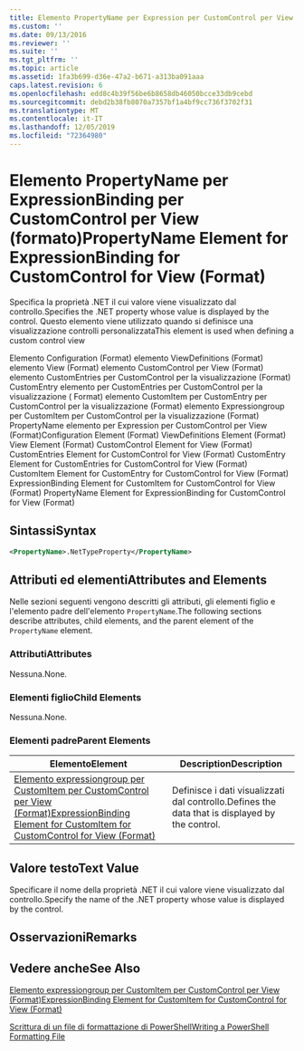 ```yaml
---
title: Elemento PropertyName per Expression per CustomControl per View (Format) | Microsoft Docs
ms.custom: ''
ms.date: 09/13/2016
ms.reviewer: ''
ms.suite: ''
ms.tgt_pltfrm: ''
ms.topic: article
ms.assetid: 1fa3b699-d36e-47a2-b671-a313ba091aaa
caps.latest.revision: 6
ms.openlocfilehash: edd8c4b39f56be6b8658db46050bcce33db9cebd
ms.sourcegitcommit: debd2b38fb8070a7357bf1a4bf9cc736f3702f31
ms.translationtype: MT
ms.contentlocale: it-IT
ms.lasthandoff: 12/05/2019
ms.locfileid: "72364980"
---
```

# <a name="propertyname-element-for-expressionbinding-for-customcontrol-for-view-format"></a><span data-ttu-id="a4ed5-102">Elemento PropertyName per ExpressionBinding per CustomControl per View (formato)</span><span class="sxs-lookup"><span data-stu-id="a4ed5-102">PropertyName Element for ExpressionBinding for CustomControl for View (Format)</span></span>

<span data-ttu-id="a4ed5-103">Specifica la proprietà .NET il cui valore viene visualizzato dal controllo.</span><span class="sxs-lookup"><span data-stu-id="a4ed5-103">Specifies the .NET property whose value is displayed by the control.</span></span> <span data-ttu-id="a4ed5-104">Questo elemento viene utilizzato quando si definisce una visualizzazione controlli personalizzata</span><span class="sxs-lookup"><span data-stu-id="a4ed5-104">This element is used when defining a custom control view</span></span>

<span data-ttu-id="a4ed5-105">Elemento Configuration (Format) elemento ViewDefinitions (Format) elemento View (Format) elemento CustomControl per View (Format) elemento CustomEntries per CustomControl per la visualizzazione (Format) CustomEntry elemento per CustomEntries per CustomControl per la visualizzazione ( Format) elemento CustomItem per CustomEntry per CustomControl per la visualizzazione (Format) elemento Expressiongroup per CustomItem per CustomControl per la visualizzazione (Format) PropertyName elemento per Expression per CustomControl per View (Format)</span><span class="sxs-lookup"><span data-stu-id="a4ed5-105">Configuration Element (Format) ViewDefinitions Element (Format) View Element (Format) CustomControl Element for View (Format) CustomEntries Element for CustomControl for View (Format) CustomEntry Element for CustomEntries for CustomControl for View (Format) CustomItem Element for CustomEntry for CustomControl for View (Format) ExpressionBinding Element for CustomItem for CustomControl for View (Format) PropertyName Element for ExpressionBinding for CustomControl for View (Format)</span></span>

## <a name="syntax"></a><span data-ttu-id="a4ed5-106">Sintassi</span><span class="sxs-lookup"><span data-stu-id="a4ed5-106">Syntax</span></span>

```xml
<PropertyName>.NetTypeProperty</PropertyName>
```

## <a name="attributes-and-elements"></a><span data-ttu-id="a4ed5-107">Attributi ed elementi</span><span class="sxs-lookup"><span data-stu-id="a4ed5-107">Attributes and Elements</span></span>

<span data-ttu-id="a4ed5-108">Nelle sezioni seguenti vengono descritti gli attributi, gli elementi figlio e l'elemento padre dell'elemento `PropertyName`.</span><span class="sxs-lookup"><span data-stu-id="a4ed5-108">The following sections describe attributes, child elements, and the parent element of the `PropertyName` element.</span></span>

### <a name="attributes"></a><span data-ttu-id="a4ed5-109">Attributi</span><span class="sxs-lookup"><span data-stu-id="a4ed5-109">Attributes</span></span>

<span data-ttu-id="a4ed5-110">Nessuna.</span><span class="sxs-lookup"><span data-stu-id="a4ed5-110">None.</span></span>

### <a name="child-elements"></a><span data-ttu-id="a4ed5-111">Elementi figlio</span><span class="sxs-lookup"><span data-stu-id="a4ed5-111">Child Elements</span></span>

<span data-ttu-id="a4ed5-112">Nessuna.</span><span class="sxs-lookup"><span data-stu-id="a4ed5-112">None.</span></span>

### <a name="parent-elements"></a><span data-ttu-id="a4ed5-113">Elementi padre</span><span class="sxs-lookup"><span data-stu-id="a4ed5-113">Parent Elements</span></span>

|<span data-ttu-id="a4ed5-114">Elemento</span><span class="sxs-lookup"><span data-stu-id="a4ed5-114">Element</span></span>|<span data-ttu-id="a4ed5-115">Description</span><span class="sxs-lookup"><span data-stu-id="a4ed5-115">Description</span></span>|
|-------------|-----------------|
|[<span data-ttu-id="a4ed5-116">Elemento expressiongroup per CustomItem per CustomControl per View (Format)</span><span class="sxs-lookup"><span data-stu-id="a4ed5-116">ExpressionBinding Element for CustomItem for CustomControl for View (Format)</span></span>](./expressionbinding-element-for-customitem-for-customcontrol-for-view-format.md)|<span data-ttu-id="a4ed5-117">Definisce i dati visualizzati dal controllo.</span><span class="sxs-lookup"><span data-stu-id="a4ed5-117">Defines the data that is displayed by the control.</span></span>|

## <a name="text-value"></a><span data-ttu-id="a4ed5-118">Valore testo</span><span class="sxs-lookup"><span data-stu-id="a4ed5-118">Text Value</span></span>

<span data-ttu-id="a4ed5-119">Specificare il nome della proprietà .NET il cui valore viene visualizzato dal controllo.</span><span class="sxs-lookup"><span data-stu-id="a4ed5-119">Specify the name of the .NET property whose value is displayed by the control.</span></span>

## <a name="remarks"></a><span data-ttu-id="a4ed5-120">Osservazioni</span><span class="sxs-lookup"><span data-stu-id="a4ed5-120">Remarks</span></span>

## <a name="see-also"></a><span data-ttu-id="a4ed5-121">Vedere anche</span><span class="sxs-lookup"><span data-stu-id="a4ed5-121">See Also</span></span>

[<span data-ttu-id="a4ed5-122">Elemento expressiongroup per CustomItem per CustomControl per View (Format)</span><span class="sxs-lookup"><span data-stu-id="a4ed5-122">ExpressionBinding Element for CustomItem for CustomControl for View (Format)</span></span>](./expressionbinding-element-for-customitem-for-customcontrol-for-view-format.md)

[<span data-ttu-id="a4ed5-123">Scrittura di un file di formattazione di PowerShell</span><span class="sxs-lookup"><span data-stu-id="a4ed5-123">Writing a PowerShell Formatting File</span></span>](./writing-a-powershell-formatting-file.md)
